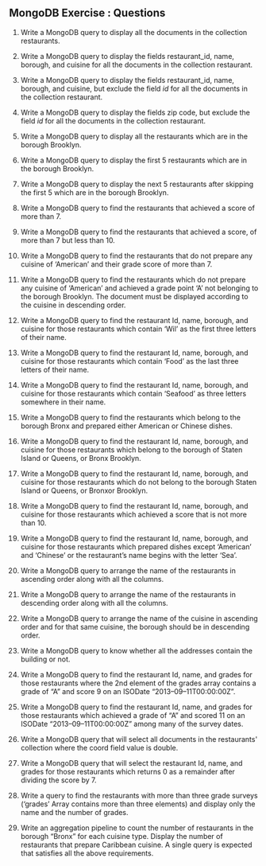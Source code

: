 ##  MongoDB Exercise :  Questions
1. Write a MongoDB query to display all the documents in the collection restaurants.

2. Write a MongoDB query to display the fields restaurant_id, name, borough, and cuisine for all the documents in the collection restaurant.

3. Write a MongoDB query to display the fields restaurant_id, name, borough, and cuisine, but exclude the field _id_ for all the documents in the collection restaurant.

4. Write a MongoDB query to display the fields zip code, but exclude the field _id_ for all the documents in the collection restaurant.

5. Write a MongoDB query to display all the restaurants which are in the borough Brooklyn.

6. Write a MongoDB query to display the first 5 restaurants which are in the borough Brooklyn.

7. Write a MongoDB query to display the next 5 restaurants after skipping the first 5 which are in the borough Brooklyn.

8. Write a MongoDB query to find the restaurants that achieved a score of more than 7.

9. Write a MongoDB query to find the restaurants that achieved a score, of more than 7 but less than 10.

10. Write a MongoDB query to find the restaurants that do not prepare any cuisine of ‘American’ and their grade score of more than 7.

11. Write a MongoDB query to find the restaurants which do not prepare any cuisine of ‘American’ and achieved a grade point ‘A’ not belonging to the borough Brooklyn. The document must be displayed according to the cuisine in descending order.

12. Write a MongoDB query to find the restaurant Id, name, borough, and cuisine for those restaurants which contain ‘Wil’ as the first three letters of their name.

13. Write a MongoDB query to find the restaurant Id, name, borough, and cuisine for those restaurants which contain ‘Food’ as the last three letters of their name.

14. Write a MongoDB query to find the restaurant Id, name, borough, and cuisine for those restaurants which contain ‘Seafood’ as three letters somewhere in their name.

15. Write a MongoDB query to find the restaurants which belong to the borough Bronx and prepared either American or Chinese dishes.

16. Write a MongoDB query to find the restaurant Id, name, borough, and cuisine for those restaurants which belong to the borough of Staten Island or Queens, or Bronx Brooklyn.

17. Write a MongoDB query to find the restaurant Id, name, borough, and cuisine for those restaurants which do not belong to the borough Staten Island or Queens, or Bronxor Brooklyn.

18. Write a MongoDB query to find the restaurant Id, name, borough, and cuisine for those restaurants which achieved a score that is not more than 10.

19. Write a MongoDB query to find the restaurant Id, name, borough, and cuisine for those restaurants which prepared dishes except ‘American’ and ‘Chinese’ or the restaurant’s name begins with the letter ‘Sea’.

20. Write a MongoDB query to arrange the name of the restaurants in ascending order along with all the columns.

21. Write a MongoDB query to arrange the name of the restaurants in descending order along with all the columns.

22. Write a MongoDB query to arrange the name of the cuisine in ascending order and for that same cuisine, the borough should be in descending order.

23. Write a MongoDB query to know whether all the addresses contain the building or not.

24. Write a MongoDB query to find the restaurant Id, name, and grades for those restaurants where the 2nd element of the grades array contains a grade of “A” and score 9 on an ISODate “2013–09–11T00:00:00Z”.

25. Write a MongoDB query to find the restaurant Id, name, and grades for those restaurants which achieved a grade of “A” and scored 11 on an ISODate “2013–09–11T00:00:00Z” among many of the survey dates.

26. Write a MongoDB query that will select all documents in the restaurants' collection where the coord field value is double.

27. Write a MongoDB query that will select the restaurant Id, name, and grades for those restaurants which returns 0 as a remainder after dividing the score by 7.

28. Write a query to find the restaurants with more than three grade surveys (‘grades’ Array contains more than three elements) and display only the name and the number of grades.

29. Write an aggregation pipeline to count the number of restaurants in the borough “Bronx” for each cuisine type. Display the number of restaurants that prepare Caribbean cuisine. A single query is expected that satisfies all the above requirements.
